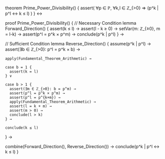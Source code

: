 theorem Prime_Power_Divisibility() {
  assert(
    ∀p ∈ ℙ, ∀k,l ∈ ℤ_{>0} ⇒
    (p^k | p^l ↔ k ≤ l)
  )
} ↔

proof Prime_Power_Divisibility() {
  // Necessary Condition
  lemma Forward_Direction() {
    assert(k ≤ l) →
    assert(l - k ≥ 0) →
    setVar(m: ℤ_{≥0}, m = l-k) →
    assert(p^l = p^k × p^m) →
    conclude(p^k | p^l)
  } →

  // Sufficient Condition
  lemma Reverse_Direction() {
    assume(p^k | p^l) →
    assert(∃b ∈ ℤ_{>0}: p^l = p^k × b) →
    
    apply(Fundamental_Theorem_Arithmetic) →
    
    case b = 1 {
      assert(k = l)
    } ∨
    
    case b > 1 {
      assert(∃m ∈ ℤ_{>0}: b = p^m) →
      assert(p^l = p^k × p^m) →
      assert(p^l = p^{k+m}) →
      apply(Fundamental_Theorem_Arithmetic) →
      assert(l = k + m) →
      assert(m > 0) →
      conclude(l > k)
    } →
    
    conclude(k ≤ l)
  } →

  combine(Forward_Direction(), Reverse_Direction()) →
  conclude(p^k | p^l ↔ k ≤ l)
}